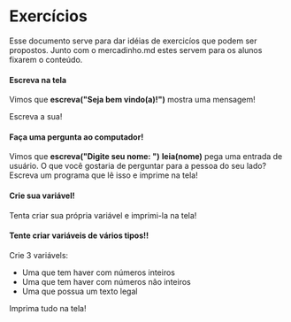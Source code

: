 # Exercícios

Esse documento serve para dar idéias de exercicíos que podem ser propostos. Junto com o mercadinho.md estes servem para os alunos fixarem o conteúdo.


#### Escreva na tela

Vimos que **escreva("Seja bem vindo(a)!")** mostra uma mensagem!

Escreva a sua!

#### Faça uma pergunta ao computador!

Vimos que **escreva("Digite seu nome: ")** **leia(nome)** pega uma entrada de usuário. O que você gostaria de perguntar para a pessoa do seu lado? Escreva um programa que lê isso e imprime na tela!

#### Crie sua variável!

Tenta criar sua própria variável e imprimi-la na tela!

#### Tente criar variáveis de vários tipos!!

Crie 3 variávels: 

* Uma que tem haver com números inteiros
* Uma que tem haver com números não inteiros
* Uma que possua um texto legal

Imprima tudo na tela!




